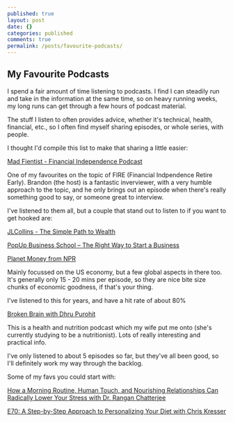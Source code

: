 ```yaml
---
published: true
layout: post
date: {}
categories: published
comments: true
permalink: /posts/favourite-podcasts/
---
```

## My Favourite Podcasts

I spend a fair amount of time listening to podcasts. I find I can steadily run and take in the information at the same time, so on heavy running weeks, my long runs can get through a few hours of podcast material.

The stuff I listen to often provides advice, whether it's technical, health, financial, etc., so I often find myself sharing episodes, or whole series, with people.

I thought I'd compile this list to make that sharing a little easier:

[Mad Fientist - Financial Independence Podcast](https://www.madfientist.com/podcast)

One of my favourites on the topic of FIRE (Financial Indpendence Retire Early). Brandon (the host) is a fantastic inverviewer, with a very humble approach to the topic, and he only brings out an episode when there's really something good to say, or someone great to interview. 

I've listened to them all, but a couple that stand out to listen to if you want to get hooked are:

[JLCollins - The Simple Path to Wealth](https://www.madfientist.com/jl-collins-interview/)

[PopUp Business School – The Right Way to Start a Business](https://www.madfientist.com/popup-business-school-interview/)

[Planet Money from NPR](https://www.npr.org/podcasts/510289/planet-money)

Mainly focussed on the US economy, but a few global aspects in there too. It's generally only 15 - 20 mins per episode, so they are nice bite size chunks of economic goodness, if that's your thing.

I've listened to this for years, and have a hit rate of about 80% 

[Broken Brain with Dhru Purohit](https://drhyman.com/broken-brain-podcasts/)

This is a health and nutrition podcast which my wife put me onto (she's currently studying to be a nutritionist). Lots of really interesting and practical info.

I've only listened to about 5 episodes so far, but they've all been good, so I'll definitely work my way through the backlog.

Some of my favs you could start with:

[How a Morning Routine, Human Touch, and Nourishing Relationships Can Radically Lower Your Stress with Dr. Rangan Chatterjee](https://drhyman.com/blog/2019/10/10/bb-ep75/)

[E70: A Step-by-Step Approach to Personalizing Your Diet with Chris Kresser](https://drhyman.com/blog/2019/09/05/bb-ep70/)

